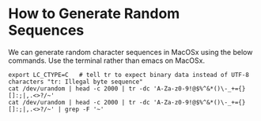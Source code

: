
# How to Generate Random Sequences

We can generate random character sequences in MacOSx using the below commands. Use the terminal rather than emacs on MacOSx.

```
export LC_CTYPE=C   # tell tr to expect binary data instead of UTF-8 characters "tr: Illegal byte sequence"
cat /dev/urandom | head -c 2000 | tr -dc 'A-Za-z0-9!@$%^&*()\-_+={}[]:;|,.<>?/~'
cat /dev/urandom | head -c 2000 | tr -dc 'A-Za-z0-9!@$%^&*()\-_+={}[]:;|,.<>?/~' | grep -F '~'
```


